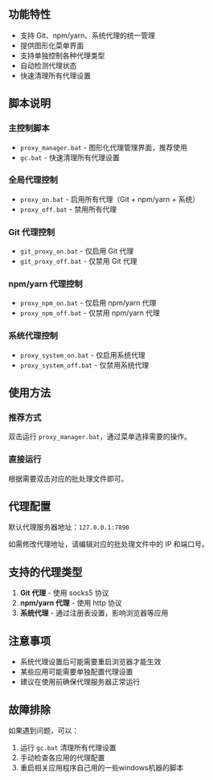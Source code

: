 
## 功能特性

- 支持 Git、npm/yarn、系统代理的统一管理
- 提供图形化菜单界面
- 支持单独控制各种代理类型
- 自动检测代理状态
- 快速清理所有代理设置

## 脚本说明

### 主控制脚本
- `proxy_manager.bat` - 图形化代理管理界面，推荐使用
- `gc.bat` - 快速清理所有代理设置

### 全局代理控制
- `proxy_on.bat` - 启用所有代理（Git + npm/yarn + 系统）
- `proxy_off.bat` - 禁用所有代理

### Git 代理控制
- `git_proxy_on.bat` - 仅启用 Git 代理
- `git_proxy_off.bat` - 仅禁用 Git 代理

### npm/yarn 代理控制
- `proxy_npm_on.bat` - 仅启用 npm/yarn 代理
- `proxy_npm_off.bat` - 仅禁用 npm/yarn 代理

### 系统代理控制
- `proxy_system_on.bat` - 仅启用系统代理
- `proxy_system_off.bat` - 仅禁用系统代理

## 使用方法

### 推荐方式
双击运行 `proxy_manager.bat`，通过菜单选择需要的操作。

### 直接运行
根据需要双击对应的批处理文件即可。

## 代理配置

默认代理服务器地址：`127.0.0.1:7890`

如需修改代理地址，请编辑对应的批处理文件中的 IP 和端口号。

## 支持的代理类型

1. **Git 代理** - 使用 socks5 协议
2. **npm/yarn 代理** - 使用 http 协议
3. **系统代理** - 通过注册表设置，影响浏览器等应用

## 注意事项

- 系统代理设置后可能需要重启浏览器才能生效
- 某些应用可能需要单独配置代理设置
- 建议在使用前确保代理服务器正常运行

## 故障排除

如果遇到问题，可以：
1. 运行 `gc.bat` 清理所有代理设置
2. 手动检查各应用的代理配置
3. 重启相关应用程序自己用的一些windows机器的脚本
